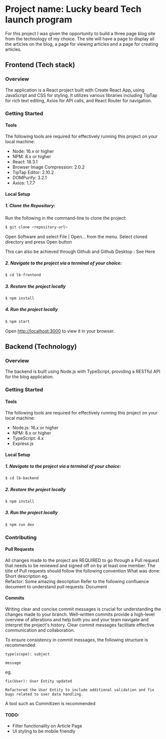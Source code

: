 # Project name: Lucky beard Tech launch program

For this project I was given the opportunity to build a three page blog site from the technology of my choice. The site will have a page to display all the articles on the blog, a page for viewing articles and a page for creating articles.

## Frontend (Tech stack)

### Overview

The application is a React project built with Create React App, using JavaScript and CSS for styling. It utilizes various libraries including TipTap for rich text editing, Axios for API calls, and React Router for navigation.

### Getting Started

#### Tools

The following tools are required for effectively running this project on your local machine:

- Node: 16.x or higher
- NPM: 8.x or higher
- React: 18.3.1
- Browser Image Compression: 2.0.2
- TipTap Editor: 2.10.2
- DOMPurify: 3.2.1
- Axios: 1.7.7

#### Local Setup

##### 1. Clone the Repository:

Run the following in the command-line to clone the project:

```bash
$ git clone <repository-url>
```

Open Software and select File | Open... from the menu. Select cloned directory and press Open button

This can also be achieved through Github and Github Desktop : See Here

##### 2. Navigate to the project via a terminal of your choice:

```bash
$ cd lb-frontend
```

##### 3. Restore the project locally

```bash
$ npm install
```

##### 4. Run the project locally

```bash
$ npm start
```

Open [http://localhost:3000](http://localhost:3000) to view it in your browser.

## Backend (Technology)

### Overview

The backend is built using Node.js with TypeScript, providing a RESTful API for the blog application.

### Getting Started

#### Tools

The following tools are required for effectively running this project on your local machine:

- Node.js: 16.x or higher
- NPM: 8.x or higher
- TypeScript: 4.x
- Express.js

#### Local Setup

##### 1. Navigate to the project via a terminal of your choice:

```bash
$ cd lb-backend
```

##### 2. Restore the project locally

```bash
$ npm install
```

##### 3. Run the project locally

```bash
$ npm run dev
```

### Contributing

#### Pull Requests

All changes made to the project are REQUIRED to go through a Pull request that needs to be reviewed and signed off on by at least one member.
The title of Pull requests should follow the following convention What was done: Short description eg. </br>
Refactor: Some amazing description
Refer to the following confluence document to understand pull requests:
Document

#### Commits

Writing clear and concise commit messages is crucial for understanding the changes made to your branch. Well-written commits provide a high-level overview of alterations and help both you and your team navigate and interpret the project's history. Clear commit messages facilitate effective communication and collaboration.

To ensure consistency in commit messages, the following structure is recommended:

```
type(scope): subject

message
```

eg.

```
fix(User): User Entity updated

Refactored the User Entity to include additional validation and fix bugs related to user data handling.
```

A tool such as Commitizen is recommended

#### TODO:

- Filter functionality on Article Page
- UI styling to be mobile friendly
